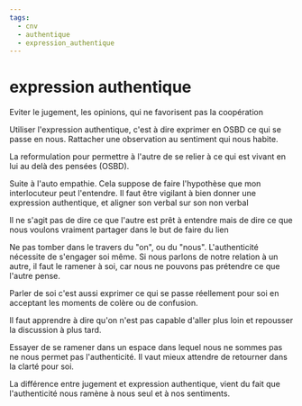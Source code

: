 ```yaml
---
tags:
  - cnv
  - authentique
  - expression_authentique
---
```

# expression authentique

Eviter le jugement, les opinions, qui ne favorisent pas la coopération

Utiliser l'expression authentique, c'est à dire exprimer en OSBD ce qui se passe en nous. Rattacher une observation au sentiment qui nous habite.

La reformulation pour permettre à l'autre de se relier à ce qui est vivant en lui au delà des pensées (OSBD).

Suite à l'auto empathie. Cela suppose de faire l'hypothèse que mon interlocuteur peut l'entendre. Il faut être vigilant à bien donner une expression authentique, et aligner son verbal sur son non verbal

Il ne s'agit pas de dire ce que l'autre est prêt à entendre mais de dire ce que nous voulons vraiment partager dans le but de faire du lien

Ne pas tomber dans le travers du "on", ou du "nous". L'authenticité nécessite de s'engager soi même. Si nous parlons de notre relation à un autre, il faut le ramener à soi, car nous ne pouvons pas prétendre ce que l'autre pense.

Parler de soi c'est aussi exprimer ce qui se passe réellement pour soi en acceptant les moments de colère ou de confusion.

Il faut apprendre à dire qu'on n'est pas capable d'aller plus loin et repousser la discussion à plus tard.

Essayer de se ramener dans un espace dans lequel nous ne sommes pas ne nous permet pas l'authenticité. Il vaut mieux attendre de retourner dans la clarté pour soi.

La différence entre jugement et expression authentique, vient du fait que l'authenticité nous ramène à nous seul et à nos sentiments.

